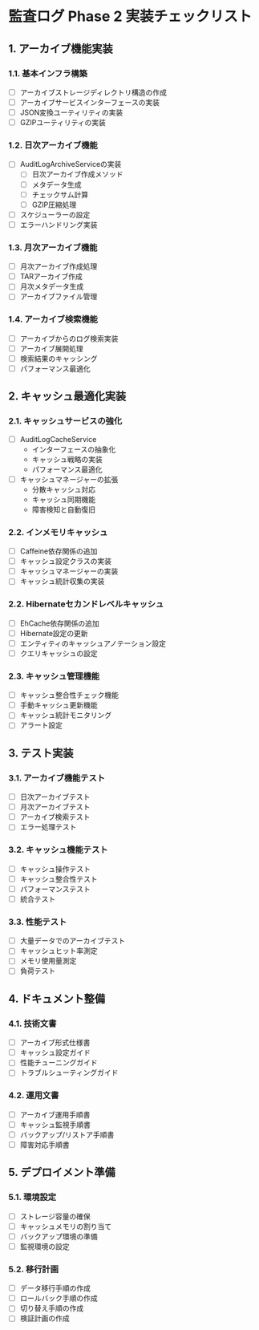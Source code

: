 # 監査ログ Phase 2 実装チェックリスト

## 1. アーカイブ機能実装

### 1.1. 基本インフラ構築
- [ ] アーカイブストレージディレクトリ構造の作成
- [ ] アーカイブサービスインターフェースの実装
- [ ] JSON変換ユーティリティの実装
- [ ] GZIPユーティリティの実装

### 1.2. 日次アーカイブ機能
- [ ] AuditLogArchiveServiceの実装
  - [ ] 日次アーカイブ作成メソッド
  - [ ] メタデータ生成
  - [ ] チェックサム計算
  - [ ] GZIP圧縮処理
- [ ] スケジューラーの設定
- [ ] エラーハンドリング実装

### 1.3. 月次アーカイブ機能
- [ ] 月次アーカイブ作成処理
- [ ] TARアーカイブ作成
- [ ] 月次メタデータ生成
- [ ] アーカイブファイル管理

### 1.4. アーカイブ検索機能
- [ ] アーカイブからのログ検索実装
- [ ] アーカイブ展開処理
- [ ] 検索結果のキャッシング
- [ ] パフォーマンス最適化

## 2. キャッシュ最適化実装

### 2.1. キャッシュサービスの強化
- [ ] AuditLogCacheService
  * インターフェースの抽象化
  * キャッシュ戦略の実装
  * パフォーマンス最適化
- [ ] キャッシュマネージャーの拡張
  * 分散キャッシュ対応
  * キャッシュ同期機能
  * 障害検知と自動復旧

### 2.2. インメモリキャッシュ
- [ ] Caffeine依存関係の追加
- [ ] キャッシュ設定クラスの実装
- [ ] キャッシュマネージャーの実装
- [ ] キャッシュ統計収集の実装

### 2.2. Hibernateセカンドレベルキャッシュ
- [ ] EhCache依存関係の追加
- [ ] Hibernate設定の更新
- [ ] エンティティのキャッシュアノテーション設定
- [ ] クエリキャッシュの設定

### 2.3. キャッシュ管理機能
- [ ] キャッシュ整合性チェック機能
- [ ] 手動キャッシュ更新機能
- [ ] キャッシュ統計モニタリング
- [ ] アラート設定

## 3. テスト実装

### 3.1. アーカイブ機能テスト
- [ ] 日次アーカイブテスト
- [ ] 月次アーカイブテスト
- [ ] アーカイブ検索テスト
- [ ] エラー処理テスト

### 3.2. キャッシュ機能テスト
- [ ] キャッシュ操作テスト
- [ ] キャッシュ整合性テスト
- [ ] パフォーマンステスト
- [ ] 統合テスト

### 3.3. 性能テスト
- [ ] 大量データでのアーカイブテスト
- [ ] キャッシュヒット率測定
- [ ] メモリ使用量測定
- [ ] 負荷テスト

## 4. ドキュメント整備

### 4.1. 技術文書
- [ ] アーカイブ形式仕様書
- [ ] キャッシュ設定ガイド
- [ ] 性能チューニングガイド
- [ ] トラブルシューティングガイド

### 4.2. 運用文書
- [ ] アーカイブ運用手順書
- [ ] キャッシュ監視手順書
- [ ] バックアップ/リストア手順書
- [ ] 障害対応手順書

## 5. デプロイメント準備

### 5.1. 環境設定
- [ ] ストレージ容量の確保
- [ ] キャッシュメモリの割り当て
- [ ] バックアップ環境の準備
- [ ] 監視環境の設定

### 5.2. 移行計画
- [ ] データ移行手順の作成
- [ ] ロールバック手順の作成
- [ ] 切り替え手順の作成
- [ ] 検証計画の作成
